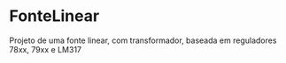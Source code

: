 # FonteLinear
Projeto de uma fonte linear, com transformador, baseada em reguladores 78xx, 79xx e LM317
